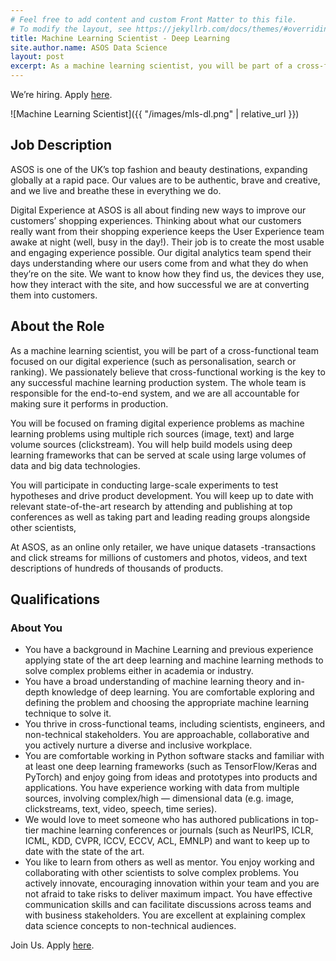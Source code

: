 ```yaml
---
# Feel free to add content and custom Front Matter to this file.
# To modify the layout, see https://jekyllrb.com/docs/themes/#overriding-theme-defaults
title: Machine Learning Scientist - Deep Learning
site.author.name: ASOS Data Science
layout: post
excerpt: As a machine learning scientist, you will be part of a cross-functional team focused on our digital experience (such as personalisation, search or ranking). We passionately believe that cross-functional working is the key to any successful machine learning production system. The whole team is responsible for the end-to-end system, and we are all accountable for making sure it performs in production.
---
```


We’re hiring. Apply [here](https://jobs.smartrecruiters.com/ASOS/743999821712812-machine-learning-scientist-deep-learning).

![Machine Learning Scientist]({{ "/images/mls-dl.png" | relative_url }})

## Job Description

ASOS is one of the UK’s top fashion and beauty destinations, expanding globally at a rapid pace. Our values are to be authentic, brave and creative, and we live and breathe these in everything we do.

Digital Experience at ASOS is all about finding new ways to improve our customers’ shopping experiences. Thinking about what our customers really want from their shopping experience keeps the User Experience team awake at night (well, busy in the day!). Their job is to create the most usable and engaging experience possible. Our digital analytics team spend their days understanding where our users come from and what they do when they’re on the site. We want to know how they find us, the devices they use, how they interact with the site, and how successful we are at converting them into customers.

## About the Role

As a machine learning scientist, you will be part of a cross-functional team focused on our digital experience (such as personalisation, search or ranking). We passionately believe that cross-functional working is the key to any successful machine learning production system. The whole team is responsible for the end-to-end system, and we are all accountable for making sure it performs in production.

You will be focused on framing digital experience problems as machine learning problems using multiple rich sources (image, text) and large volume sources (clickstream). You will help build models using deep learning frameworks that can be served at scale using large volumes of data and big data technologies.

You will participate in conducting large-scale experiments to test hypotheses and drive product development. You will keep up to date with relevant state-of-the-art research by attending and publishing at top conferences as well as taking part and leading reading groups alongside other scientists,

At ASOS, as an online only retailer, we have unique datasets -transactions and click streams for millions of customers and photos, videos, and text descriptions of hundreds of thousands of products.

## Qualifications
### About You

* You have a background in Machine Learning and previous experience applying state of the art deep learning and machine learning methods to solve complex problems either in academia or industry.
* You have a broad understanding of machine learning theory and in-depth knowledge of deep learning. You are comfortable exploring and defining the problem and choosing the appropriate machine learning technique to solve it.
* You thrive in cross-functional teams, including scientists, engineers, and non-technical stakeholders. You are approachable, collaborative and you actively nurture a diverse and inclusive workplace.
* You are comfortable working in Python software stacks and familiar with at least one deep learning frameworks (such as TensorFlow/Keras and PyTorch) and enjoy going from ideas and prototypes into products and applications. You have experience working with data from multiple sources, involving complex/high — dimensional data (e.g. image, clickstreams, text, video, speech, time series).
* We would love to meet someone who has authored publications in top-tier machine learning conferences or journals (such as NeurIPS, ICLR, ICML, KDD, CVPR, ICCV, ECCV, ACL, EMNLP) and want to keep up to date with the state of the art.
* You like to learn from others as well as mentor. You enjoy working and collaborating with other scientists to solve complex problems. You actively innovate, encouraging innovation within your team and you are not afraid to take risks to deliver maximum impact. You have effective communication skills and can facilitate discussions across teams and with business stakeholders. You are excellent at explaining complex data science concepts to non-technical audiences.

Join Us. Apply [here](https://jobs.smartrecruiters.com/ASOS/743999821712812-machine-learning-scientist-deep-learning).